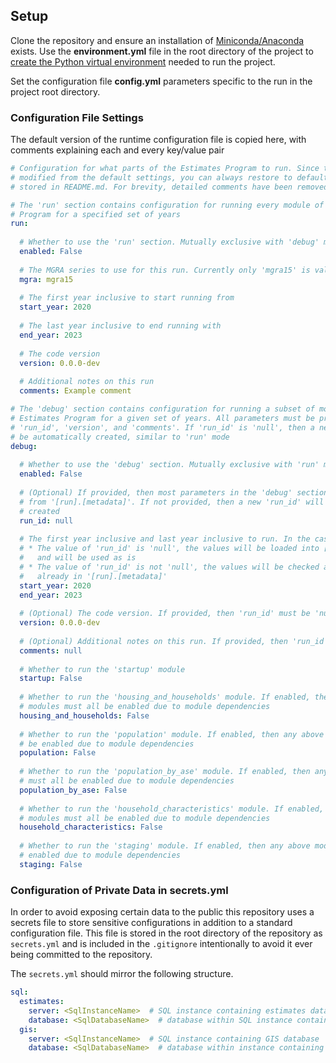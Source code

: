 ## Setup

Clone the repository and ensure an installation of [Miniconda/Anaconda](https://docs.conda.io/projects/miniconda/en/latest/) exists. Use the **environment.yml** file in the root directory of the project to [create the Python virtual environment](https://docs.conda.io/projects/conda/en/4.6.1/user-guide/tasks/manage-environments.html#creating-an-environment-from-an-environment-yml-file) needed to run the project.

Set the configuration file **config.yml** parameters specific to the run in the project root directory.

### Configuration File Settings

The default version of the runtime configuration file is copied here, with comments explaining each and every key/value pair

```yaml
# Configuration for what parts of the Estimates Program to run. Since this file may be
# modified from the default settings, you can always restore to default using the copy
# stored in README.md. For brevity, detailed comments have been removed from this file

# The 'run' section contains configuration for running every module of the Estimates
# Program for a specified set of years
run:
  
  # Whether to use the 'run' section. Mutually exclusive with 'debug' mode
  enabled: False
  
  # The MGRA series to use for this run. Currently only 'mgra15' is valid
  mgra: mgra15
  
  # The first year inclusive to start running from
  start_year: 2020
  
  # The last year inclusive to end running with
  end_year: 2023
  
  # The code version
  version: 0.0.0-dev
  
  # Additional notes on this run
  comments: Example comment

# The 'debug' section contains configuration for running a subset of modules of the
# Estimates Program for a given set of years. All parameters must be provided except for
# 'run_id', 'version', and 'comments'. If 'run_id' is 'null', then a new 'run_id' will 
# be automatically created, similar to 'run' mode
debug:
  
  # Whether to use the 'debug' section. Mutually exclusive with 'run' mode
  enabled: False
  
  # (Optional) If provided, then most parameters in the 'debug' section will be pulled 
  # from '[run].[metadata]'. If not provided, then a new 'run_id' will be automatically 
  # created
  run_id: null
  
  # The first year inclusive and last year inclusive to run. In the case that...
  # * The value of 'run_id' is 'null', the values will be loaded into [metadata].[run]
  #   and will be used as is
  # * The value of 'run_id' is not 'null', the values will be checked against the values
  #   already in '[run].[metadata]'
  start_year: 2020
  end_year: 2023
  
  # (Optional) The code version. If provided, then 'run_id' must be 'null'
  version: 0.0.0-dev
  
  # (Optional) Additional notes on this run. If provided, then 'run_id' must be 'null'
  comments: null
  
  # Whether to run the 'startup' module
  startup: False
  
  # Whether to run the 'housing_and_households' module. If enabled, then any above 
  # modules must all be enabled due to module dependencies
  housing_and_households: False
  
  # Whether to run the 'population' module. If enabled, then any above modules must all
  # be enabled due to module dependencies
  population: False
  
  # Whether to run the 'population_by_ase' module. If enabled, then any above modules 
  # must all be enabled due to module dependencies
  population_by_ase: False
  
  # Whether to run the 'household_characteristics' module. If enabled, then any above 
  # modules must all be enabled due to module dependencies
  household_characteristics: False
  
  # Whether to run the 'staging' module. If enabled, then any above modules must all be
  # enabled due to module dependencies
  staging: False
```

### Configuration of Private Data in secrets.yml
In order to avoid exposing certain data to the public this repository uses a secrets file to store sensitive configurations in addition to a standard configuration file. This file is stored in the root directory of the repository as `secrets.yml` and is included in the `.gitignore` intentionally to avoid it ever being committed to the repository.

The `secrets.yml` should mirror the following structure.

```yaml
sql:
  estimates:
    server: <SqlInstanceName>  # SQL instance containing estimates database
    database: <SqlDatabaseName>  # database within SQL instance containing SQL build objects
  gis:
    server: <SqlInstanceName>  # SQL instance containing GIS database
    database: <SqlDatabaseName>  # database within instance containing GIS datasets (GQ/LUDU)
```